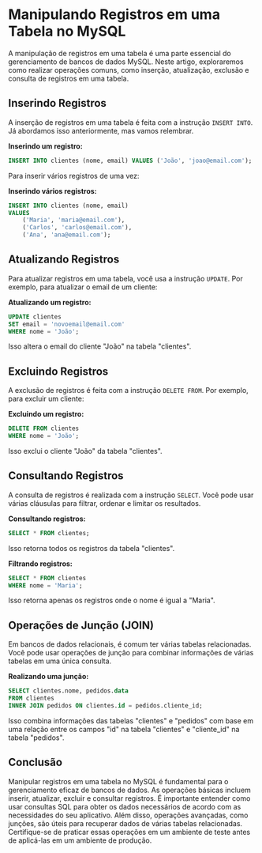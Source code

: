 # Manipulando Registros em uma Tabela no MySQL
A manipulação de registros em uma tabela é uma parte essencial do gerenciamento de bancos de dados MySQL. Neste artigo, exploraremos como realizar operações comuns, como inserção, atualização, exclusão e consulta de registros em uma tabela.

## Inserindo Registros
A inserção de registros em uma tabela é feita com a instrução `INSERT INTO`. Já abordamos isso anteriormente, mas vamos relembrar.

**Inserindo um registro:**

```sql
INSERT INTO clientes (nome, email) VALUES ('João', 'joao@email.com');
```

Para inserir vários registros de uma vez:

**Inserindo vários registros:**

```sql
INSERT INTO clientes (nome, email)
VALUES
    ('Maria', 'maria@email.com'),
    ('Carlos', 'carlos@email.com'),
    ('Ana', 'ana@email.com');
```

## Atualizando Registros
Para atualizar registros em uma tabela, você usa a instrução `UPDATE`. Por exemplo, para atualizar o email de um cliente:

**Atualizando um registro:**

```sql
UPDATE clientes
SET email = 'novoemail@email.com'
WHERE nome = 'João';
```

Isso altera o email do cliente "João" na tabela "clientes".

## Excluindo Registros
A exclusão de registros é feita com a instrução `DELETE FROM`. Por exemplo, para excluir um cliente:

**Excluindo um registro:**

```sql
DELETE FROM clientes
WHERE nome = 'João';
```

Isso exclui o cliente "João" da tabela "clientes".

## Consultando Registros
A consulta de registros é realizada com a instrução `SELECT`. Você pode usar várias cláusulas para filtrar, ordenar e limitar os resultados.

**Consultando registros:**

```sql
SELECT * FROM clientes;
```

Isso retorna todos os registros da tabela "clientes".

**Filtrando registros:**

```sql
SELECT * FROM clientes
WHERE nome = 'Maria';
```

Isso retorna apenas os registros onde o nome é igual a "Maria".

## Operações de Junção (JOIN)
Em bancos de dados relacionais, é comum ter várias tabelas relacionadas. Você pode usar operações de junção para combinar informações de várias tabelas em uma única consulta.

**Realizando uma junção:**

```sql
SELECT clientes.nome, pedidos.data
FROM clientes
INNER JOIN pedidos ON clientes.id = pedidos.cliente_id;
```

Isso combina informações das tabelas "clientes" e "pedidos" com base em uma relação entre os campos "id" na tabela "clientes" e "cliente_id" na tabela "pedidos".

## Conclusão
Manipular registros em uma tabela no MySQL é fundamental para o gerenciamento eficaz de bancos de dados. As operações básicas incluem inserir, atualizar, excluir e consultar registros. É importante entender como usar consultas SQL para obter os dados necessários de acordo com as necessidades do seu aplicativo. Além disso, operações avançadas, como junções, são úteis para recuperar dados de várias tabelas relacionadas. Certifique-se de praticar essas operações em um ambiente de teste antes de aplicá-las em um ambiente de produção.